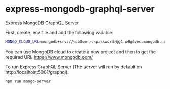 # express-mongodb-graphql-server
Express MongoDB GraphQL Server

First, create .env file and add the following variable:
```bash
MONGO_CLOUD_URL=mongodb+srv://<dbUser>:<password>@g1.w0g0vec.mongodb.net/<database>
```
You can use MongoDB cloud to create a new project and then to get the required URL
https://www.mongodb.com/


To run Express GraphQL Server (The server will run by default on http://localhost:5001/graphql):
```bash
npm run mongo-server
```
